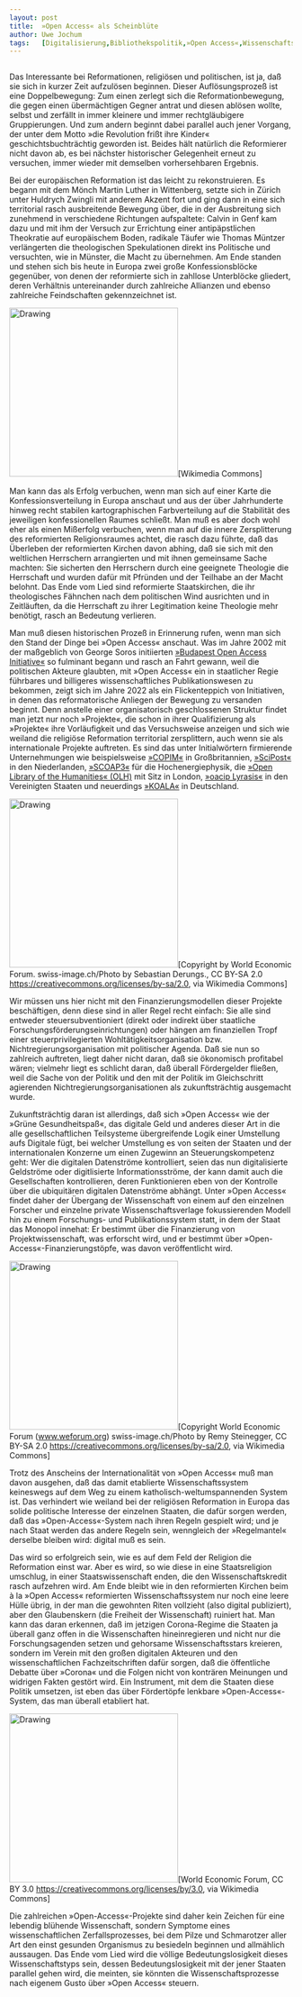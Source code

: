 ```yaml
---
layout:	post
title:	»Open Access« als Scheinblüte
author:	Uwe Jochum
tags:   [Digitalisierung,Bibliothekspolitik,»Open Access«,Wissenschaftspolitik]
---
```


<img src="http://vg07.met.vgwort.de/na/506728ec8bcc4f4485dc29e043bb91b8" width="1" height="1" alt="">

Das Interessante bei Reformationen, religiösen und politischen,
ist ja, daß sie sich in kurzer Zeit aufzulösen beginnen. Dieser
Auflösungsprozeß ist eine Doppelbewegung: Zum einen zerlegt sich
die Reformationbewegung, die gegen einen übermächtigen Gegner
antrat und diesen ablösen wollte, selbst und zerfällt in immer
kleinere und immer rechtgläubigere Gruppierungen. Und zum andern
beginnt dabei parallel auch jener Vorgang, der unter dem Motto
»die Revolution frißt ihre Kinder« geschichtsbuchträchtig
geworden ist. Beides hält natürlich die Reformierer nicht davon
ab, es bei nächster historischer Gelegenheit erneut zu versuchen,
immer wieder mit demselben vorhersehbaren Ergebnis.

Bei der europäischen Reformation ist das leicht zu
rekonstruieren. Es begann mit dem Mönch Martin Luther in
Wittenberg, setzte sich in Zürich unter Huldrych Zwingli mit
anderem Akzent fort und ging dann in eine sich territorial rasch
ausbreitende Bewegung über, die in der Ausbreitung sich zunehmend
in verschiedene Richtungen aufspaltete: Calvin in Genf kam dazu
und mit ihm der Versuch zur Errichtung einer antipäpstlichen
Theokratie auf europäischem Boden, radikale Täufer wie Thomas
Müntzer verlängerten die theologischen Spekulationen direkt ins
Politische und versuchten, wie in Münster, die Macht zu
übernehmen. Am Ende standen und stehen sich bis heute in Europa
zwei große Konfessionsblöcke gegenüber, von denen der reformierte
sich in zahllose Unterblöcke gliedert, deren Verhältnis
untereinander durch zahlreiche Allianzen und ebenso zahlreiche
Feindschaften gekennzeichnet ist.

<img
src="https://upload.wikimedia.org/wikipedia/commons/b/bc/Lucas_Cranach_d.%C3%84._%28Werkst.%29_-_Portr%C3%A4t_des_Martin_Luther_%28Lutherhaus_Wittenberg%29.jpg"
alt="Drawing" style="width: 300px;"/>[Wikimedia Commons]

Man kann das als Erfolg verbuchen, wenn man sich auf einer Karte
die Konfessionsverteilung in Europa anschaut und aus der über
Jahrhunderte hinweg recht stabilen kartographischen
Farbverteilung auf die Stabilität des jeweiligen konfessionellen
Raumes schließt. Man muß es aber doch wohl eher als einen
Mißerfolg verbuchen, wenn man auf die innere Zersplitterung des
reformierten Religionsraumes achtet, die rasch dazu führte, daß
das Überleben der reformierten Kirchen davon abhing, daß sie sich
mit den weltlichen Herrschern arrangierten und mit ihnen
gemeinsame Sache machten: Sie sicherten den Herrschern durch eine
geeignete Theologie die Herrschaft und wurden dafür mit Pfründen
und der Teilhabe an der Macht belohnt. Das Ende vom Lied sind
reformierte Staatskirchen, die ihr theologisches Fähnchen nach
dem politischen Wind ausrichten und in Zeitläuften, da die
Herrschaft zu ihrer Legitimation keine Theologie mehr benötigt,
rasch an Bedeutung verlieren.

Man muß diesen historischen Prozeß in Erinnerung rufen, wenn man
sich den Stand der Dinge bei »Open Access« anschaut. Was im Jahre
2002 mit der maßgeblich von George Soros initiierten [»Budapest
Open Access
Initiative«](https://www.budapestopenaccessinitiative.org/read/)
so fulminant begann und rasch an Fahrt gewann, weil die
politischen Akteure glaubten, mit »Open Access« ein in
staatlicher Regie führbares und billigeres wissenschaftliches
Publikationswesen zu bekommen, zeigt sich im Jahre 2022 als ein
Flickenteppich von Initiativen, in denen das reformatorische
Anliegen der Bewegung zu versanden beginnt. Denn anstelle einer
organisatorisch geschlossenen Struktur findet man jetzt nur noch
»Projekte«, die schon in ihrer Qualifizierung als »Projekte« ihre
Vorläufigkeit und das Versuchsweise anzeigen und sich wie weiland
die religiöse Reformation territorial zersplittern, auch wenn sie
als internationale Projekte auftreten. Es sind das unter
Initialwörtern firmierende Unternehmungen wie beispielsweise
[»COPIM«](https://en.wikipedia.org/wiki/COPIM) in Großbritannien,
[»SciPost«](https://en.wikipedia.org/wiki/SciPost) in den
Niederlanden,
[»SCOAP3«](https://en.wikipedia.org/wiki/Sponsoring_Consortium_for_Open_Access_Publishing_in_Particle_Physics)
für die Hochenergiephysik, die [»Open Library of the Humanities«
(OLH)](https://www.openlibhums.org/) mit Sitz in London, [»oacip
Lyrasis«](https://www.lyrasis.org/about/Pages/default.aspx) in
den Vereinigten Staaten und neuerdings
[»KOALA«](https://projects.tib.eu/koala) in Deutschland.

<img
src="https://upload.wikimedia.org/wikipedia/commons/4/42/George_Soros_-_World_Economic_Forum_Annual_Meeting_Davos_2010_%28cropped%29.jpg"
alt="Drawing" style="width: 300px;"/>[Copyright by World Economic
Forum.  swiss-image.ch/Photo by Sebastian Derungs., CC BY-SA 2.0
<https://creativecommons.org/licenses/by-sa/2.0>, via Wikimedia
Commons]


Wir müssen uns hier nicht mit den Finanzierungsmodellen dieser
Projekte beschäftigen, denn diese sind in aller Regel recht
einfach: Sie alle sind entweder steuersubventioniert (direkt oder
indirekt über staatliche Forschungsförderungseinrichtungen) oder
hängen am finanziellen Tropf einer steuerprivilegierten
Wohltätigkeitsorganisation bzw. Nichtregierungsorganisation mit
politischer Agenda. Daß sie nun so zahlreich auftreten, liegt
daher nicht daran, daß sie ökonomisch profitabel wären; vielmehr
liegt es schlicht daran, daß überall Fördergelder fließen, weil
die Sache von der Politik und den mit der Politik im
Gleichschritt agierenden Nichtregierungsorganisationen als
zukunftsträchtig ausgemacht wurde. 

Zukunftsträchtig daran ist allerdings, daß sich »Open Access« wie
der »Grüne Gesundheitspaß«, das digitale Geld und anderes dieser
Art in die alle gesellschaftlichen Teilsysteme übergreifende
Logik einer Umstellung aufs Digitale fügt, bei welcher Umstellung
es von seiten der Staaten und der internationalen Konzerne um
einen Zugewinn an Steuerungskompetenz geht: Wer die digitalen
Datenströme kontrolliert, seien das nun digitalisierte Geldströme
oder digitlisierte Informationsströme, der kann damit auch die
Gesellschaften kontrollieren, deren Funktionieren eben von der
Kontrolle über die ubiquitären digitalen Datenströme
abhängt. Unter »Open Access« findet daher der Übergang der
Wissenschaft von einem auf den einzelnen Forscher und einzelne
private Wissenschaftsverlage fokussierenden Modell hin zu einem
Forschungs- und Publikationssystem statt, in dem der Staat das
Monopol innehat: Er bestimmt über die Finanzierung von
Projektwissenschaft, was erforscht wird, und er bestimmt über
»Open-Access«-Finanzierungstöpfe, was davon veröffentlicht wird.

<img
src="https://upload.wikimedia.org/wikipedia/commons/7/74/Klaus_Schwab_WEF_2008_%28cropped%29.jpg"
alt="Drawing" style="width: 300px;"/>[Copyright World Economic Forum (www.weforum.org) swiss-image.ch/Photo by Remy Steinegger, CC BY-SA 2.0 <https://creativecommons.org/licenses/by-sa/2.0>, via Wikimedia Commons]


Trotz des Anscheins der Internationalität von »Open Access« muß
man davon ausgehen, daß das damit etablierte Wissenschaftssystem
keineswegs auf dem Weg zu einem katholisch-weltumspannenden
System ist. Das verhindert wie weiland bei der religiösen
Reformation in Europa das solide politische Interesse der
einzelnen Staaten, die dafür sorgen werden, daß das
»Open-Access«-System nach ihren Regeln gespielt wird; und je nach
Staat werden das andere Regeln sein, wenngleich der »Regelmantel«
derselbe bleiben wird: digital muß es sein.

Das wird so erfolgreich sein, wie es auf dem Feld der Religion
die Reformation einst war. Aber es wird, so wie diese in eine
Staatsreligion umschlug, in einer Staatswissenschaft enden, die
den Wissenschaftskredit rasch aufzehren wird. Am Ende bleibt wie
in den reformierten Kirchen beim à la »Open Access« reformierten
Wissenschaftssystem nur noch eine leere Hülle übrig, in der man
die gewohnten Riten vollzieht (also digital publiziert), aber den
Glaubenskern (die Freiheit der Wissenschaft) ruiniert hat. Man
kann das daran erkennen, daß im jetzigen Corona-Regime die
Staaten ja überall ganz offen in die Wissenschaften
hineinregieren und nicht nur die Forschungsagenden setzen und
gehorsame Wissenschaftsstars kreieren, sondern im Verein mit den
großen digitalen Akteuren und den wissenschaftlichen
Fachzeitschriften dafür sorgen, daß die öffentliche Debatte über
»Corona« und die Folgen nicht von konträren Meinungen und
widrigen Fakten gestört wird. Ein Instrument, mit dem die Staaten
diese Politik umsetzen, ist eben das über Fördertöpfe lenkbare
»Open-Access«-System, das man überall etabliert hat.

<img
src="https://upload.wikimedia.org/wikipedia/commons/b/b8/Albert_Bourla.jpg"
alt="Drawing" style="width: 300px;"/>[World Economic Forum, CC BY 3.0 <https://creativecommons.org/licenses/by/3.0>, via Wikimedia Commons]


Die zahlreichen »Open-Access«-Projekte sind daher kein Zeichen
für eine lebendig blühende Wissenschaft, sondern Symptome eines
wissenschaftlichen Zerfallsprozesses, bei dem Pilze und
Schmarotzer aller Art den einst gesunden Organismus zu besiedeln
beginnen und allmählich aussaugen. Das Ende vom Lied wird die
völlige Bedeutungslosigkeit dieses Wissenschaftstyps sein, dessen
Bedeutungslosigkeit mit der jener Staaten parallel gehen wird,
die meinten, sie könnten die Wissenschaftsprozesse nach eigenem
Gusto über »Open Access« steuern. 

